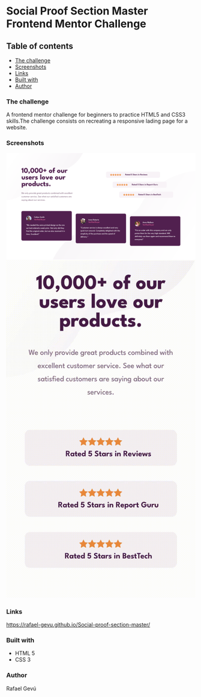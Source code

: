 # Social Proof Section Master Frontend Mentor Challenge
## Table of contents
  - [The challenge](#the-challenge)
  - [Screenshots](#screenshots)
  - [Links](#links)
  - [Built with](#built-with)
  - [Author](#author)
  ### The challenge

  A frontend mentor challenge for beginners to practice HTML5 and CSS3 skills.The challenge consists on recreating a responsive lading page for a website.

  ### Screenshots
<img src="./src/images/Screenshot 2024-07-05 at 11.54.04.png"/>
<img src="./src/images/Screen-Recording-2024-07-05-at-12.03.32.gif"/>


### Links
https://rafael-gevu.github.io/Social-proof-section-master/

### Built with
- HTML 5
- CSS 3




### Author

Rafael Gevú
